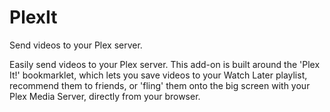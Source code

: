 # PlexIt
Send videos to your Plex server.

Easily send videos to your Plex server. This add-on is built around the 'Plex It!' bookmarklet, which lets you save videos to your Watch Later playlist, recommend them to friends, or 'fling' them onto the big screen with your Plex Media Server, directly from your browser.
